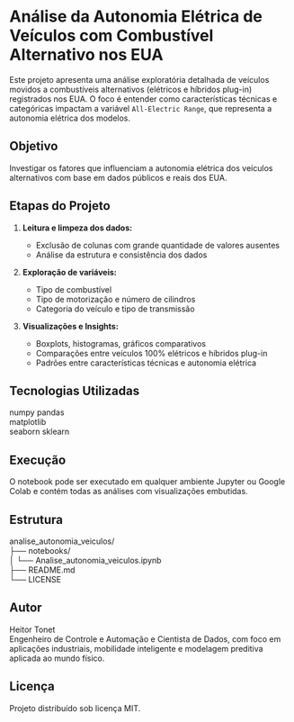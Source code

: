 # Análise da Autonomia Elétrica de Veículos com Combustível Alternativo nos EUA

Este projeto apresenta uma análise exploratória detalhada de veículos movidos a combustíveis alternativos (elétricos e híbridos plug-in) registrados nos EUA. O foco é entender como características técnicas e categóricas impactam a variável `All-Electric Range`, que representa a autonomia elétrica dos modelos.

## Objetivo

Investigar os fatores que influenciam a autonomia elétrica dos veículos alternativos com base em dados públicos e reais dos EUA.

## Etapas do Projeto

1. **Leitura e limpeza dos dados:**
   - Exclusão de colunas com grande quantidade de valores ausentes
   - Análise da estrutura e consistência dos dados

2. **Exploração de variáveis:**
   - Tipo de combustível
   - Tipo de motorização e número de cilindros
   - Categoria do veículo e tipo de transmissão

3. **Visualizações e Insights:**
   - Boxplots, histogramas, gráficos comparativos
   - Comparações entre veículos 100% elétricos e híbridos plug-in
   - Padrões entre características técnicas e autonomia elétrica

## Tecnologias Utilizadas
numpy
pandas  
matplotlib  
seaborn
sklearn

## Execução

O notebook pode ser executado em qualquer ambiente Jupyter ou Google Colab e contém todas as análises com visualizações embutidas.

## Estrutura

analise_autonomia_veiculos/  
├── notebooks/  
│   └── Analise_autonomia_veiculos.ipynb  
├── README.md    
└── LICENSE

## Autor

Heitor Tonet  
Engenheiro de Controle e Automação e Cientista de Dados, com foco em aplicações industriais, mobilidade inteligente e modelagem preditiva aplicada ao mundo físico.

## Licença

Projeto distribuído sob licença MIT.
